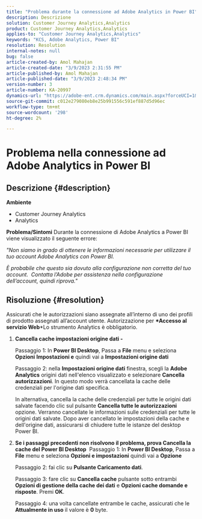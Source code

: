 ```yaml
---
title: "Problema durante la connessione ad Adobe Analytics in Power BI"
description: Descrizione
solution: Customer Journey Analytics,Analytics
product: Customer Journey Analytics,Analytics
applies-to: "Customer Journey Analytics,Analytics"
keywords: "KCS, Adobe Analytics, Power BI"
resolution: Resolution
internal-notes: null
bug: false
article-created-by: Amol Mahajan
article-created-date: "3/9/2023 2:31:55 PM"
article-published-by: Amol Mahajan
article-published-date: "3/9/2023 2:48:34 PM"
version-number: 3
article-number: KA-20997
dynamics-url: "https://adobe-ent.crm.dynamics.com/main.aspx?forceUCI=1&pagetype=entityrecord&etn=knowledgearticle&id=500baa21-87be-ed11-83ff-6045bd006704"
source-git-commit: c012e279080eb8e25b991556c591ef887d5d96ec
workflow-type: tm+mt
source-wordcount: '298'
ht-degree: 2%

---
```


# Problema nella connessione ad Adobe Analytics in Power BI

## Descrizione {#description}

<b>Ambiente</b>
- Customer Journey Analytics
- Analytics



<b>Problema/Sintomi</b>
Durante la connessione di Adobe Analytics a Power BI viene visualizzato il seguente errore:



*&quot;Non siamo in grado di ottenere le informazioni necessarie per utilizzare il tuo account Adobe Analytics con Power BI.*

*È probabile che questo sia dovuto alla configurazione non corretta del tuo account.  Contatta l’Adobe per assistenza nella configurazione dell’account, quindi riprova.&quot;*


## Risoluzione {#resolution}

Assicurati che le autorizzazioni siano assegnate all’interno di uno dei profili di prodotto assegnati all’account utente. Autorizzazione per <b>*Accesso al servizio Web</b>*Lo strumento Analytics è obbligatorio.<br>


1. <b>Cancella cache impostazioni origine dati - </b>

   Passaggio 1: In <b>Power BI Desktop</b>, Passa a <b>File</b> menu e seleziona <b>Opzioni</b> <b>Impostazioni e</b> quindi vai a <b>Impostazioni origine dati</b>

   Passaggio 2: nella <b>Impostazioni origine dati</b> finestra, scegli la <b>Adobe Analytics</b> origini dati nell&#39;elenco visualizzato e selezionare <b>Cancella autorizzazioni</b>. In questo modo verrà cancellata la cache delle credenziali per l&#39;origine dati specifica.

   In alternativa, cancella la cache delle credenziali per tutte le origini dati salvate facendo clic sul pulsante <b>Cancella tutte le autorizzazioni </b>opzione. Verranno cancellate le informazioni sulle credenziali per tutte le origini dati salvate.
Dopo aver cancellato le impostazioni della cache e dell&#39;origine dati, assicurarsi di chiudere tutte le istanze del desktop Power BI.
2. <b>Se i passaggi precedenti non risolvono il problema, prova Cancella la cache del Power BI Desktop</b>  Passaggio 1: In <b>Power BI Desktop</b>, Passa a <b>File</b> menu e seleziona <b>Opzioni e impostazioni</b> quindi vai a <b>Opzione</b>

   Passaggio 2: fai clic su <b>Pulsante Caricamento dati</b>.

   Passaggio 3: fare clic su <b>Cancella cache</b> pulsante sotto entrambi <b>Opzioni di gestione della cache dei dati</b> e <b>Opzioni cache domande e risposte</b>. Premi <b>OK</b>.

   Passaggio 4: una volta cancellate entrambe le cache, assicurati che le <b>Attualmente in uso</b> il valore è <b>0</b> byte.

